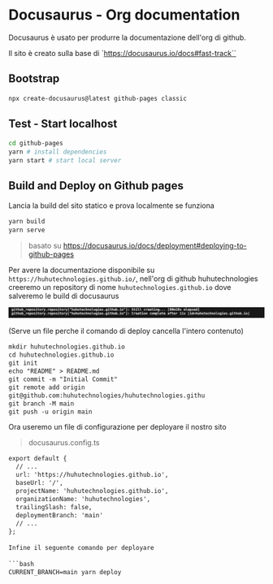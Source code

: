 # Docusaurus - Org documentation
Docusaurus è usato per produrre la documentazione dell'org di github. 

Il sito è creato sulla base di `https://docusaurus.io/docs#fast-track``

## Bootstrap

```bash
npx create-docusaurus@latest github-pages classic
```

## Test - Start localhost

```bash
cd github-pages
yarn # install dependencies
yarn start # start local server
```

## Build and Deploy on Github pages
Lancia la build del sito statico e prova localmente se funziona

```bash
yarn build
yarn serve

```

> basato su https://docusaurus.io/docs/deployment#deploying-to-github-pages

Per avere la documentazione disponibile su `https://huhutechnologies.github.io/`, nell'org di github huhutechnologies creeremo un repository di nome  `huhutechnologies.github.io` dove salveremo le build di docusaurus

![Create a repo with terraform](img/create-repo.png)

(Serve un file perche il comando di deploy cancella l'intero contenuto)

```
mkdir huhutechnologies.github.io
cd huhutechnologies.github.io
git init
echo "README" > README.md
git commit -m "Initial Commit" 
git remote add origin git@github.com:huhutechnologies/huhutechnologies.githu
git branch -M main
git push -u origin main
```

Ora useremo un file di configurazione per deployare il nostro sito 

> docusaurus.config.ts
```
export default {
  // ...
  url: 'https://huhutechnologies.github.io',
  baseUrl: '/',
  projectName: 'huhutechnologies.github.io',
  organizationName: 'huhutechnologies',
  trailingSlash: false,
  deploymentBranch: 'main'
  // ...
};

Infine il seguente comando per deployare

```bash
CURRENT_BRANCH=main yarn deploy 
```